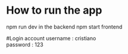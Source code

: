 # How to run the app
npm run dev in the backend
npm start frontend



#Login account
username : cristiano  
password : 123





